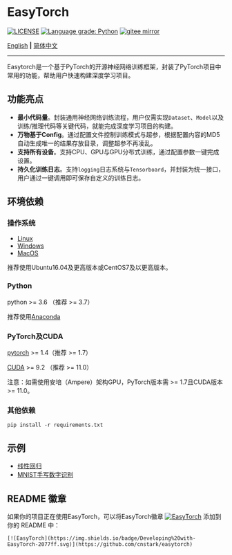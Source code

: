 # EasyTorch

[![LICENSE](https://img.shields.io/github/license/cnstark/easytorch.svg)](https://github.com/cnstark/easytorch/blob/master/LICENSE)
[![Language grade: Python](https://img.shields.io/lgtm/grade/python/g/cnstark/easytorch.svg?logo=lgtm&logoWidth=18)](https://lgtm.com/projects/g/cnstark/easytorch/context:python)
[![gitee mirror](https://github.com/cnstark/easytorch/actions/workflows/git-mirror.yml/badge.svg)](https://gitee.com/cnstark/easytorch)

[English](README.md) **|** [简体中文](README_CN.md)

---

Easytorch是一个基于PyTorch的开源神经网络训练框架，封装了PyTorch项目中常用的功能，帮助用户快速构建深度学习项目。

## 功能亮点

* **最小代码量**。封装通用神经网络训练流程，用户仅需实现`Dataset`、`Model`以及训练/推理代码等关键代码，就能完成深度学习项目的构建。
* **万物基于Config**。通过配置文件控制训练模式与超参，根据配置内容的MD5自动生成唯一的结果存放目录，调整超参不再凌乱。
* **支持所有设备**。支持CPU、GPU与GPU分布式训练，通过配置参数一键完成设置。
* **持久化训练日志**。支持`logging`日志系统与`Tensorboard`，并封装为统一接口，用户通过一键调用即可保存自定义的训练日志。

## 环境依赖

### 操作系统

* [Linux](https://pytorch.org/get-started/locally/#linux-prerequisites)
* [Windows](https://pytorch.org/get-started/locally/#windows-prerequisites)
* [MacOS](https://pytorch.org/get-started/locally/#mac-prerequisites)

推荐使用Ubuntu16.04及更高版本或CentOS7及以更高版本。

### Python

python >= 3.6 （推荐 >= 3.7）

推荐使用[Anaconda](https://www.anaconda.com/)

### PyTorch及CUDA

[pytorch](https://pytorch.org/) >= 1.4（推荐 >= 1.7）

[CUDA](https://developer.nvidia.com/zh-cn/cuda-toolkit) >= 9.2 （推荐 >= 11.0）

注意：如需使用安培（Ampere）架构GPU，PyTorch版本需 >= 1.7且CUDA版本 >= 11.0。

### 其他依赖

```shell
pip install -r requirements.txt
```

## 示例

* [线性回归](examples/linear_regression)
* [MNIST手写数字识别](examples/mnist)

## README 徽章

如果你的项目正在使用EasyTorch，可以将EasyTorch徽章 [![EasyTorch](https://img.shields.io/badge/Developing%20with-EasyTorch-2077ff.svg)](https://github.com/cnstark/easytorch) 添加到你的 README 中：

```
[![EasyTorch](https://img.shields.io/badge/Developing%20with-EasyTorch-2077ff.svg)](https://github.com/cnstark/easytorch)
```
